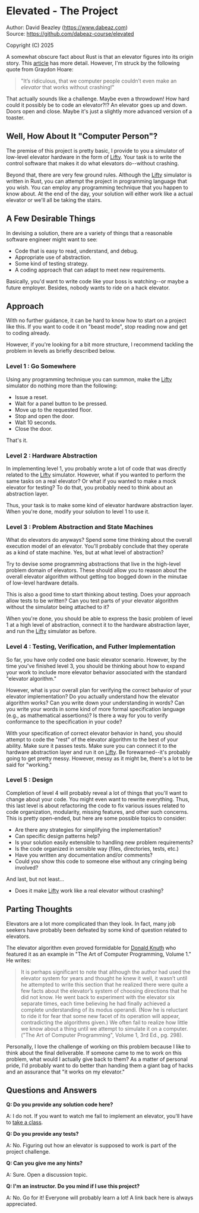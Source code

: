 # Elevated - The Project

Author: David Beazley (https://www.dabeaz.com)  
Source: https://github.com/dabeaz-course/elevated

Copyright (C) 2025

A somewhat obscure fact about Rust is that an elevator figures into
its origin story.  This [article](https://www.technologyreview.com/2023/02/14/1067869/rust-worlds-fastest-growing-programming-language/) has more detail.  However, I'm struck 
by the following quote from Graydon Hoare:

> "It’s ridiculous, that we computer people couldn’t even make an
> *elevator* that works without crashing!"

That actually sounds like a challenge. Maybe even a throwdown! How
hard could it possibly be to code an elevator?!?  An elevator goes up
and down. Doors open and close.  Maybe it's just a slightly more
advanced version of a toaster.

## Well, How About It "Computer Person"?

The premise of this project is pretty basic, I provide to you a
simulator of low-level elevator hardware in the form of
[Lifty](https://github.com/dabeaz/lifty).  Your task is to write the
control software that makes it do what elevators do--without crashing.

Beyond that, there are very few ground rules.  Although the [Lifty](https://github.com/dabeaz/lifty)
simulator is written in Rust, you can attempt the project in
programming language that you wish.  You can employ any programming
technique that you happen to know about.  At the end of the day, 
your solution will either work like a actual elevator or we'll all
be taking the stairs.

## A Few Desirable Things

In devising a solution, there are a variety of things that
a reasonable software engineer might want to see:

* Code that is easy to read, understand, and debug.
* Appropriate use of abstraction.
* Some kind of testing strategy.
* A coding approach that can adapt to meet new requirements.

Basically, you'd want to write code like your boss is watching--or
maybe a future employer.  Besides, nobody wants to ride on a hack
elevator.

## Approach

With no further guidance, it can be hard to know how to start on
a project like this.  If you want to code it on "beast mode", stop
reading now and get to coding already.

However, if you're looking for a bit more structure, I recommend
tackling the problem in levels as briefly described below.

### Level 1 : Go Somewhere

Using any programming technique you can summon, make the [Lifty](https://github.com/dabeaz/lifty)
simulator do nothing more than the following:

* Issue a reset.
* Wait for a panel button to be pressed.
* Move up to the requested floor.
* Stop and open the door.
* Wait 10 seconds.
* Close the door.

That's it. 

### Level 2 : Hardware Abstraction

In implementing level 1, you probably wrote a lot of code that 
was directly related to the [Lifty](https://github.com/dabeaz/lifty) simulator.   However, what if
you wanted to perform the same tasks on a real elevator?  Or
what if you wanted to make a mock elevator for testing?   To do
that, you probably need to think about an abstraction layer.

Thus, your task is to make some kind of elevator hardware abstraction
layer.  When you're done, modify your solution to level 1 to use it.

### Level 3 : Problem Abstraction and State Machines

What do elevators do anyways?   Spend some time thinking about
the overall execution model of an elevator.  You'll probably
conclude that they operate as a kind of state machine.  Yes,
but at what level of abstraction?

Try to devise some programming abstractions that live in the
high-level problem domain of elevators.  These should allow you to
reason about the overall elevator algorithm without getting too bogged
down in the minutae of low-level hardware details.  

This is also a good time to start thinking about testing.  Does your
approach allow tests to be written?  Can you test parts of your
elevator algorithm without the simulator being attached to it?

When you're done, you should be able to express the basic
problem of level 1 at a high level of abstraction, connect it
to the hardware abstraction layer, and run the [Lifty](https://github.com/dabeaz/lifty) simulator
as before.

### Level 4 : Testing, Verification, and Futher Implementation

So far, you have only coded one basic elevator scenario. However, by
the time you've finished level 3, you should be thinking about how to
expand your work to include more elevator behavior associated with
the standard "elevator algorithm." 

However, what is your overall plan for verifying the correct behavior
of your elevator implementation?  Do you actually understand how the
elevator algorithm works?  Can you write down your understanding in
words?  Can you write your words in some kind of more formal
specification language (e.g., as mathematical assertions)?  Is there a
way for you to verify conformance to the specification in your code?

With your specification of correct elevator behavior in hand, you
should attempt to code the "rest" of the elevator algorithm to the best
of your ability.  Make sure it passes tests. Make sure you can 
connect it to the hardware abstraction layer and run it on [Lifty](https://github.com/dabeaz/lifty). 
Be forewarned--it's probably going to get pretty messy.  However,
messy as it might be, there's a lot to be said for "working."

### Level 5 : Design

Completion of level 4 will probably reveal a lot of things that you'll
want to change about your code.  You might even want to rewrite
everything. Thus, this last level is about refactoring the code to fix
various issues related to code organization, modularity, missing
features, and other such concerns.  This is pretty open-ended, but
here are some possible topics to consider:

* Are there any strategies for simplifying the implementation?
* Can specific design patterns help?
* Is your solution easily extensible to handling new problem requirements?
* Is the code organized in sensible way (files, directories, tests, etc.)
* Have you written any documentation and/or comments?
* Could you show this code to someone else without any cringing being involved?

And last, but not least...

* Does it make [Lifty](https://github.com/dabeaz/lifty) work like a real elevator without crashing?

## Parting Thoughts

Elevators are a lot more complicated than they look.  In fact, many 
job seekers have probably been defeated by some kind of question
related to elevators.  

The elevator algorithm even proved formidable for [Donald
Knuth](https://en.wikipedia.org/wiki/Donald_Knuth) who featured it
as an example in "The Art of Computer Programming, Volume 1." He writes:

> It is perhaps significant to note that although the author had used
> the elevator system for years and thought he knew it well, it wasn’t
> until he attempted to write this section that he realized there were
> quite a few facts about the elevator’s system of choosing directions
> that he did not know. He went back to experiment with the elevator
> six separate times, each time believing he had finally achieved a
> complete understanding of its modus operandi. (Now he is reluctant
> to ride it for fear that some new facet of its operation will
> appear, contradicting the algorithms given.) We often fail to
> realize how little we know about a thing until we attempt to
> simulate it on a computer.  ("The Art of Computer Programming", Volume 1, 3rd Ed., pg. 298).

Personally, I love the challenge of working on this problem because I
like to think about the final deliverable.  If someone came to me to
work on this problem, what would I actually give back to them?  As a
matter of personal pride, I'd probably want to do better than handing
them a giant bag of hacks and an assurance that "it works on my
elevator."

## Questions and Answers

**Q: Do you provide any solution code here?**

A: I do not.  If you want to watch me fail to implement an elevator,
you'll have to [take a class](https://dabeaz.com/courses.html).

**Q: Do you provide any tests?**

A: No. Figuring out how an elevator is supposed to work is part
of the project challenge.

**Q: Can you give me any hints?**

A: Sure.  Open a discussion topic.

**Q: I'm an instructor.  Do you mind if I use this project?**

A: No. Go for it! Everyone will probably learn a lot!  A link
back here is always appreciated. 
